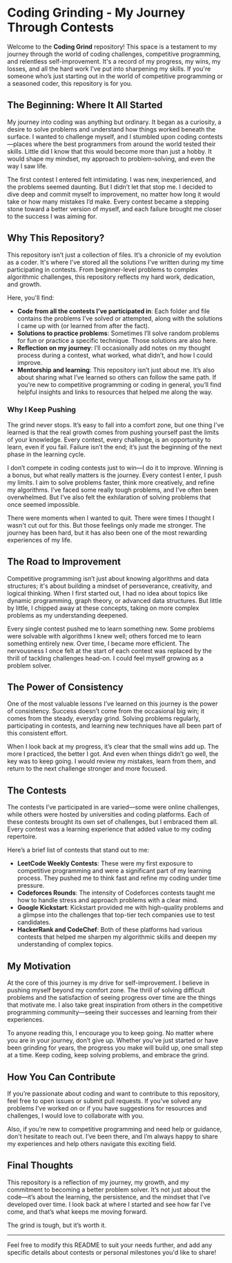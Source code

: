 
# Coding Grinding - My Journey Through Contests

Welcome to the **Coding Grind** repository! This space is a testament to my journey through the world of coding challenges, competitive programming, and relentless self-improvement. It's a record of my progress, my wins, my losses, and all the hard work I've put into sharpening my skills. If you're someone who’s just starting out in the world of competitive programming or a seasoned coder, this repository is for you.

## The Beginning: Where It All Started

My journey into coding was anything but ordinary. It began as a curiosity, a desire to solve problems and understand how things worked beneath the surface. I wanted to challenge myself, and I stumbled upon coding contests—places where the best programmers from around the world tested their skills. Little did I know that this would become more than just a hobby. It would shape my mindset, my approach to problem-solving, and even the way I saw life.

The first contest I entered felt intimidating. I was new, inexperienced, and the problems seemed daunting. But I didn’t let that stop me. I decided to dive deep and commit myself to improvement, no matter how long it would take or how many mistakes I’d make. Every contest became a stepping stone toward a better version of myself, and each failure brought me closer to the success I was aiming for.

## Why This Repository?

This repository isn’t just a collection of files. It’s a chronicle of my evolution as a coder. It's where I’ve stored all the solutions I’ve written during my time participating in contests. From beginner-level problems to complex algorithmic challenges, this repository reflects my hard work, dedication, and growth.

Here, you'll find:

- **Code from all the contests I’ve participated in**: Each folder and file contains the problems I’ve solved or attempted, along with the solutions I came up with (or learned from after the fact).
- **Solutions to practice problems**: Sometimes I’ll solve random problems for fun or practice a specific technique. Those solutions are also here.
- **Reflection on my journey**: I’ll occasionally add notes on my thought process during a contest, what worked, what didn’t, and how I could improve.
- **Mentorship and learning**: This repository isn’t just about me. It’s also about sharing what I’ve learned so others can follow the same path. If you're new to competitive programming or coding in general, you’ll find helpful insights and links to resources that helped me along the way.

### Why I Keep Pushing

The grind never stops. It’s easy to fall into a comfort zone, but one thing I've learned is that the real growth comes from pushing yourself past the limits of your knowledge. Every contest, every challenge, is an opportunity to learn, even if you fail. Failure isn’t the end; it’s just the beginning of the next phase in the learning cycle.

I don’t compete in coding contests just to win—I do it to improve. Winning is a bonus, but what really matters is the journey. Every contest I enter, I push my limits. I aim to solve problems faster, think more creatively, and refine my algorithms. I’ve faced some really tough problems, and I’ve often been overwhelmed. But I’ve also felt the exhilaration of solving problems that once seemed impossible.

There were moments when I wanted to quit. There were times I thought I wasn't cut out for this. But those feelings only made me stronger. The journey has been hard, but it has also been one of the most rewarding experiences of my life.

## The Road to Improvement

Competitive programming isn’t just about knowing algorithms and data structures; it's about building a mindset of perseverance, creativity, and logical thinking. When I first started out, I had no idea about topics like dynamic programming, graph theory, or advanced data structures. But little by little, I chipped away at these concepts, taking on more complex problems as my understanding deepened.

Every single contest pushed me to learn something new. Some problems were solvable with algorithms I knew well; others forced me to learn something entirely new. Over time, I became more efficient. The nervousness I once felt at the start of each contest was replaced by the thrill of tackling challenges head-on. I could feel myself growing as a problem solver.

## The Power of Consistency

One of the most valuable lessons I’ve learned on this journey is the power of consistency. Success doesn’t come from the occasional big win; it comes from the steady, everyday grind. Solving problems regularly, participating in contests, and learning new techniques have all been part of this consistent effort. 

When I look back at my progress, it’s clear that the small wins add up. The more I practiced, the better I got. And even when things didn’t go well, the key was to keep going. I would review my mistakes, learn from them, and return to the next challenge stronger and more focused.

## The Contests

The contests I’ve participated in are varied—some were online challenges, while others were hosted by universities and coding platforms. Each of these contests brought its own set of challenges, but I embraced them all. Every contest was a learning experience that added value to my coding repertoire.

Here’s a brief list of contests that stand out to me:

- **LeetCode Weekly Contests**: These were my first exposure to competitive programming and were a significant part of my learning process. They pushed me to think fast and refine my coding under time pressure.
- **Codeforces Rounds**: The intensity of Codeforces contests taught me how to handle stress and approach problems with a clear mind.
- **Google Kickstart**: Kickstart provided me with high-quality problems and a glimpse into the challenges that top-tier tech companies use to test candidates.
- **HackerRank and CodeChef**: Both of these platforms had various contests that helped me sharpen my algorithmic skills and deepen my understanding of complex topics.

## My Motivation

At the core of this journey is my drive for self-improvement. I believe in pushing myself beyond my comfort zone. The thrill of solving difficult problems and the satisfaction of seeing progress over time are the things that motivate me. I also take great inspiration from others in the competitive programming community—seeing their successes and learning from their experiences.

To anyone reading this, I encourage you to keep going. No matter where you are in your journey, don’t give up. Whether you’ve just started or have been grinding for years, the progress you make will build up, one small step at a time. Keep coding, keep solving problems, and embrace the grind.

## How You Can Contribute

If you’re passionate about coding and want to contribute to this repository, feel free to open issues or submit pull requests. If you’ve solved any problems I’ve worked on or if you have suggestions for resources and challenges, I would love to collaborate with you.

Also, if you’re new to competitive programming and need help or guidance, don't hesitate to reach out. I’ve been there, and I’m always happy to share my experiences and help others navigate this exciting field.

## Final Thoughts

This repository is a reflection of my journey, my growth, and my commitment to becoming a better problem solver. It’s not just about the code—it’s about the learning, the persistence, and the mindset that I’ve developed over time. I look back at where I started and see how far I’ve come, and that’s what keeps me moving forward.

The grind is tough, but it’s worth it.

---

Feel free to modify this README to suit your needs further, and add any specific details about contests or personal milestones you'd like to share!
